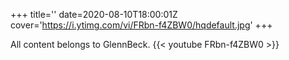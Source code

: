 +++
title=''
date=2020-08-10T18:00:01Z
cover='https://i.ytimg.com/vi/FRbn-f4ZBW0/hqdefault.jpg'
+++

All content belongs to GlennBeck.
{{< youtube FRbn-f4ZBW0 >}}
